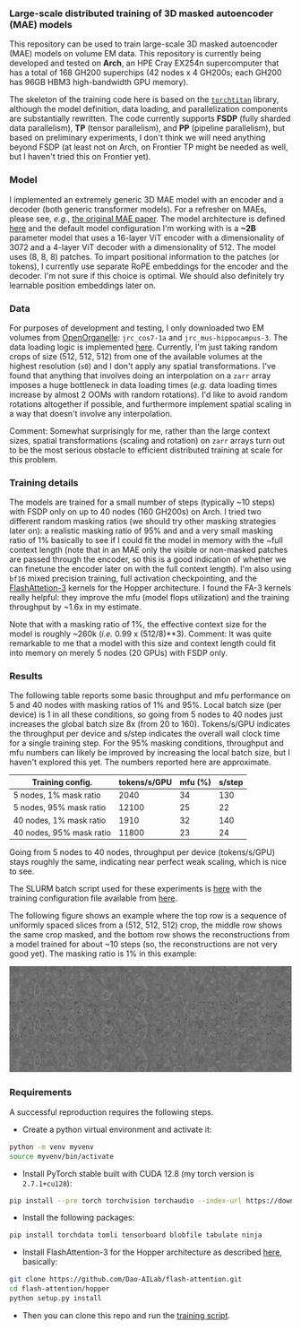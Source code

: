 ### Large-scale distributed training of 3D masked autoencoder (MAE) models
This repository can be used to train large-scale 3D masked autoencoder (MAE) models on volume EM data. This repository is currently being developed and tested on **Arch**, an HPE Cray EX254n supercomputer that has a total of 168 GH200 superchips (42 nodes x 4 GH200s; each GH200 has 96GB HBM3 high-bandwidth GPU memory).

The skeleton of the training code here is based on the [`torchtitan`](https://github.com/pytorch/torchtitan) library, although the model definition, data loading, and parallelization components are substantially rewritten. The code currently supports **FSDP** (fully sharded data parallelism), **TP** (tensor parallelism), and **PP** (pipeline parallelism), but based on preliminary experiments, I don't think we will need anything beyond FSDP (at least not on Arch, on Frontier TP might be needed as well, but I haven't tried this on Frontier yet).

### Model
I implemented an extremely generic 3D MAE model with an encoder and a decoder (both generic transformer models). For a refresher on MAEs, please see, *e.g.*, [the original MAE paper](https://arxiv.org/abs/2111.06377). The model architecture is defined [here](torchtitan/models/llama/model.py) and the default model configuration I'm working with is a **~2B** parameter model that uses a 16-layer ViT encoder with a dimensionality of 3072 and a 4-layer ViT decoder with a dimensionality of 512. The model uses (8, 8, 8) patches. To impart positional information to the patches (or tokens), I currently use separate RoPE embeddings for the encoder and the decoder. I'm not sure if this choice is optimal. We should also definitely try learnable position embeddings later on.

### Data
For purposes of development and testing, I only downloaded two EM volumes from [OpenOrganelle](https://www.openorganelle.com/datasets): `jrc_cos7-1a` and `jrc_mus-hippocampus-3`. The data loading logic is implemented [here](torchtitan/datasets/datasets.py). Currently, I'm just taking random crops of size (512, 512, 512) from one of the available volumes at the highest resolution (`s0`) and I don't apply any spatial transformations. I've found that anything that involves doing an interpolation on a `zarr` array imposes a huge bottleneck in data loading times (*e.g.* data loading times increase by almost 2 OOMs with random rotations). I'd like to avoid random rotations altogether if possible, and furthermore implement spatial scaling in a way that doesn't involve any interpolation. 

Comment: Somewhat surprisingly for me, rather than the large context sizes, spatial transformations (scaling and rotation) on `zarr` arrays turn out to be the most serious obstacle to efficient distributed training at scale for this problem.

### Training details
The models are trained for a small number of steps (typically ~10 steps) with FSDP only on up to 40 nodes (160 GH200s) on Arch. I tried two different random masking ratios (we should try other masking strategies later on): a realistic masking ratio of 95% and and a very small masking ratio of 1% basically to see if I could fit the model in memory with the ~full context length (note that in an MAE only the visible or non-masked patches are passed through the encoder, so this is a good indication of whether we can finetune the encoder later on with the full context length). I'm also using `bf16` mixed precision training, full activation checkpointing, and the [FlashAttetion-3](https://github.com/Dao-AILab/flash-attention?tab=readme-ov-file#flashattention-3-beta-release) kernels for the Hopper architecture. I found the FA-3 kernels really helpful: they improve the mfu (model flops utilization) and the training throughput by ~1.6x in my estimate.

Note that with a masking ratio of 1%, the effective context size for the model is roughly ~260k (*i.e.* 0.99 x (512/8)**3). Comment: It was quite remarkable to me that a model with this size and context length could fit into memory on merely 5 nodes (20 GPUs) with FSDP only.

### Results
The following table reports some basic throughput and mfu performance on 5 and 40 nodes with masking ratios of 1% and 95%. Local batch size (per device) is 1 in all these conditions, so going from 5 nodes to 40 nodes just increases the global batch size 8x (from 20 to 160). Tokens/s/GPU indicates the throughput per device and s/step indicates the overall wall clock time for a single training step. For the 95% masking conditions, throughput and mfu numbers can likely be improved by increasing the local batch size, but I haven't explored this yet. The numbers reported here are approximate.

| Training config. | tokens/s/GPU | mfu (%) | s/step | 
|----------|---|---|---|
| 5 nodes, 1% mask ratio | 2040 | 34 | 130 |
| 5 nodes, 95% mask ratio | 12100 | 25 | 22 |
| 40 nodes, 1% mask ratio | 1910 | 32 | 140 |
| 40 nodes, 95% mask ratio | 11800 | 23 | 24 |

Going from 5 nodes to 40 nodes, throughput per device (tokens/s/GPU) stays roughly the same, indicating near perfect weak scaling, which is nice to see.

The SLURM batch script used for these experiments is [here](train_demo.sh) with the training configuration file available from [here](train_configs/demo.toml).

The following figure shows an example where the top row is a sequence of uniformly spaced slices from a (512, 512, 512) crop, the middle row shows the same crop masked, and the bottom row shows the reconstructions from a model trained for about ~10 steps (so, the reconstructions are not very good yet). The masking ratio is 1% in this example:

![](assets/sample.jpg)

### Requirements
A successful reproduction requires the following steps.

* Create a python virtual environment and activate it:
```bash
python -m venv myvenv
source myvenv/bin/activate
``` 

* Install PyTorch stable built with CUDA 12.8 (my torch version is `2.7.1+cu128`):
```bash
pip install --pre torch torchvision torchaudio --index-url https://download.pytorch.org/whl/cu128
```

* Install the following packages:
```bash
pip install torchdata tomli tensorboard blobfile tabulate ninja
```

* Install FlashAttention-3 for the Hopper architecture as described [here](https://github.com/Dao-AILab/flash-attention?tab=readme-ov-file#flashattention-3-beta-release), basically:
```bash
git clone https://github.com/Dao-AILab/flash-attention.git
cd flash-attention/hopper
python setup.py install
```

* Then you can clone this repo and run the [training script](train_demo.sh).